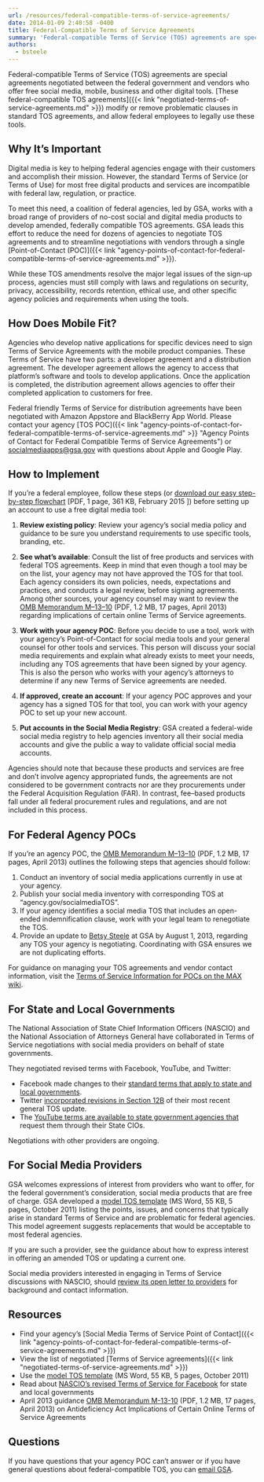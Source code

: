 ```yaml
---
url: /resources/federal-compatible-terms-of-service-agreements/
date: 2014-01-09 2:40:58 -0400
title: Federal-Compatible Terms of Service Agreements
summary: 'Federal-compatible Terms of Service (TOS) agreements are special agreements negotiated between the federal government and vendors who offer free social media, mobile, business and other digital tools. These federal-compatible TOS agreements modify or remove problematic clauses in standard TOS agreements, and allow federal employees to legally use these tools. Why It&#8217;s Important Digital media is key to helping'
authors:
  - bsteele
---
```


Federal-compatible Terms of Service (TOS) agreements are special agreements negotiated between the federal government and vendors who offer free social media, mobile, business and other digital tools. [These federal-compatible TOS agreements]({{< link "negotiated-terms-of-service-agreements.md" >}}) modify or remove problematic clauses in standard TOS agreements, and allow federal employees to legally use these tools.

## Why It&#8217;s Important

Digital media is key to helping federal agencies engage with their customers and accomplish their mission. However, the standard Terms of Service (or Terms of Use) for most free digital products and services are incompatible with federal law, regulation, or practice.

To meet this need, a coalition of federal agencies, led by GSA, works with a broad range of providers of no-cost social and digital media products to develop amended, federally compatible TOS agreements. GSA leads this effort to reduce the need for dozens of agencies to negotiate TOS agreements and to streamline negotiations with vendors through a single [Point-of-Contact (POC)]({{< link "agency-points-of-contact-for-federal-compatible-terms-of-service-agreements.md" >}}).

While these TOS amendments resolve the major legal issues of the sign-up process, agencies must still comply with laws and regulations on security, privacy, accessibility, records retention, ethical use, and other specific agency policies and requirements when using the tools.

## How Does Mobile Fit?

Agencies who develop native applications for specific devices need to sign Terms of Service Agreements with the mobile product companies. These Terms of Service have two parts: a developer agreement and a distribution agreement. The developer agreement allows the agency to access that platform’s software and tools to develop applications. Once the application is completed, the distribution agreement allows agencies to offer their completed application to customers for free.

Federal friendly Terms of Service for distribution agreements have been negotiated with Amazon Appstore and BlackBerry App World. Please contact your agency [TOS POC]({{< link "agency-points-of-contact-for-federal-compatible-terms-of-service-agreements.md" >}} "Agency Points of Contact for Federal Compatible Terms of Service Agreements") or <socialmediaapps@gsa.gov> with questions about Apple and Google Play.

## How to Implement

If you’re a federal employee, follow these steps (or [download our easy step-by-step flowchart](CDN/files/2015/02/DigitalGov-TOS-flowchart_v6-Feb-2-2015.pdf " see our easy step by step flowchart") [PDF, 1 page, 361 KB, February 2015 ]) before setting up an account to use a free digital media tool:

  1. **Review existing policy**: Review your agency’s social media policy and guidance to be sure you understand requirements to use specific tools, branding, etc.

<ol start="2">
  <li>
    <strong>See what’s available</strong>: Consult the list of free products and services with federal TOS agreements. Keep in mind that even though a tool may be on the list, your agency may not have approved the TOS for that tool. Each agency considers its own policies, needs, expectations and practices, and conducts a legal review, before signing agreements. Among other sources, your agency counsel may want to review the <a href="https://www.whitehouse.gov/sites/whitehouse.gov/files/omb/memoranda/2013/m-13-10.pdf">OMB Memorandum M–13–10</a> (PDF, 1.2 MB, 17 pages, April 2013) regarding implications of certain online Terms of Service agreements.
  </li>
</ol>

<ol start="3">
  <li>
    <strong>Work with your agency POC</strong>: Before you decide to use a tool, work with your agency’s Point-of-Contact for social media tools and your general counsel for other tools and services. This person will discuss your social media requirements and explain what already exists to meet your needs, including any TOS agreements that have been signed by your agency. This is also the person who works with your agency’s attorneys to determine if any new Terms of Service agreements are needed.
  </li>
</ol>

<ol start="4">
  <li>
    <strong>If approved, create an account</strong>: If your agency POC approves and your agency has a signed TOS for that tool, you can work with your  agency POC to set up your new account.
  </li>
</ol>

<ol start="5">
  <li>
    <strong>Put accounts in the Social Media Registry</strong>: GSA created a federal-wide social media registry to help agencies inventory all their social media accounts and give the public a way to validate official social media accounts.
  </li>
</ol>

Agencies should note that because these products and services are free and don&#8217;t involve agency appropriated funds, the agreements are not considered to be government contracts nor are they procurements under the Federal Acquisition Regulation (FAR). In contrast, fee–based products fall under all federal procurement rules and regulations, and are not included in this process.

## <a name="agency-pocs"></a>For Federal Agency POCs

If you’re an agency POC, the [OMB Memorandum M–13–10](https://www.whitehouse.gov/sites/whitehouse.gov/files/omb/memoranda/2013/m-13-10.pdf) (PDF, 1.2 MB, 17 pages, April 2013) outlines the following steps that agencies should follow:

  1. Conduct an inventory of social media applications currently in use at your agency.
  2. Publish your social media inventory with corresponding TOS at &#8220;agency.gov/socialmediaTOS&#8221;.
  3. If your agency identifies a social media TOS that includes an open-ended indemnification clause, work with your legal team to renegotiate the TOS.
  4. Provide an update to [Betsy Steele](mailto:betsy.steele@gsa.gov) at GSA by August 1, 2013, regarding any TOS your agency is negotiating. Coordinating with GSA ensures we are not duplicating efforts.

For guidance on managing your TOS agreements and vendor contact information, visit the [Terms of Service Information for POCs on the MAX wiki](https://login.max.gov/cas/login?service=https%3A%2F%2Fmax.omb.gov%2Fcommunity%2Flogin.action%3Fos_destination%3D%252Fpages%252Fviewpage.action%253FpageId%253D610147341).

## For State and Local Governments

The National Association of State Chief Information Officers (NASCIO) and the National Association of Attorneys General have collaborated in Terms of Service negotiations with social media providers on behalf of state governments.

They negotiated revised terms with Facebook, YouTube, and Twitter:

  * Facebook made changes to their [standard terms that apply to state and local governments](http://www.facebook.com/terms_pages_gov.php).
  * Twitter [incorporated revisions in Section 12B](http://twitter.com/tos) of their most recent general TOS update.
  * The [YouTube terms are available to state government agencies that](http://www.nascio.org/newsroom/pressRelease.cfm?id=119) request them through their State CIOs.

Negotiations with other providers are ongoing.

## For Social Media Providers

GSA welcomes expressions of interest from providers who want to offer, for the federal government&#8217;s consideration, social media products that are free of charge. GSA developed a [model TOS template](CDN/files/2014/01/model-amendment-to-tos-for-g.doc) (MS Word, 55 KB, 5 pages, October 2011) listing the points, issues, and concerns that typically arise in standard Terms of Service and are problematic for federal agencies. This model agreement suggests replacements that would be acceptable to most federal agencies.
  
If you are such a provider, see the guidance about how to express interest in offering an amended TOS or updating a current one.

Social media providers interested in engaging in Terms of Service discussions with NASCIO, should [review its open letter to providers](http://www.nascio.org/advocacy/current/NASCIO-SM-Legal-WG-Open-Letter-to-Providers-Final.pdf) for background and contact information.

## Resources

  * Find your agency&#8217;s [Social Media Terms of Service Point of Contact]({{< link "agency-points-of-contact-for-federal-compatible-terms-of-service-agreements.md" >}})
  * View the list of negotiated [Terms of Service agreements]({{< link "negotiated-terms-of-service-agreements.md" >}})
  * Use the [model TOS template](CDN/files/2014/01/model-amendment-to-tos-for-g.doc) (MS Word, 55 KB, 5 pages, October 2011)
  * Read about [NASCIO&#8217;s revised Terms of Service for Facebook](http://www.nascio.org/newsroom/pressrelease.cfm?id=93) for state and local governments
  * April 2013 guidance [OMB Memorandum M-13-10](https://www.whitehouse.gov/sites/whitehouse.gov/files/omb/memoranda/2013/m-13-10.pdf) (PDF, 1.2 MB, 17 pages, April 2013) on Antideficiency Act Implications of Certain Online Terms of Service Agreements

## Questions

If you have questions that your agency POC can&#8217;t answer or if you have general questions about federal-compatible TOS, you can [email GSA](mailto:socialmediaapps@gsa.gov).